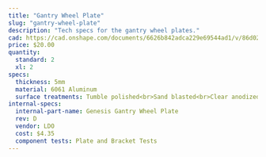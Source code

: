 ```yaml
---
title: "Gantry Wheel Plate"
slug: "gantry-wheel-plate"
description: "Tech specs for the gantry wheel plates."
cad: https://cad.onshape.com/documents/6626b842adca229e69544ad1/v/86d025f246d26e364ef63928/e/888d1cb5a250d47b59ff9a88
price: $20.00
quantity:
  standard: 2
  xl: 2
specs:
  thickness: 5mm
  material: 6061 Aluminum
  surface treatments: Tumble polished<br>Sand blasted<br>Clear anodized
internal-specs:
  internal-part-name: Genesis Gantry Wheel Plate
  rev: D
  vendor: LDO
  cost: $4.35
  component tests: Plate and Bracket Tests
---
```

